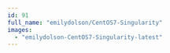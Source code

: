```yaml
---
id: 91
full_name: "emilydolson/CentOS7-Singularity"
images: 
  - "emilydolson-CentOS7-Singularity-latest"
---
```

